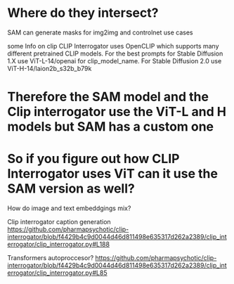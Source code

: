 # Where do they intersect?

SAM can generate masks for img2img and controlnet use cases

some Info on clip
CLIP Interrogator uses OpenCLIP which supports many different pretrained CLIP models. For the best prompts for Stable Diffusion 1.X use ViT-L-14/openai for clip_model_name. For Stable Diffusion 2.0 use ViT-H-14/laion2b_s32b_b79k

# Therefore the SAM model and the Clip interrogator use the ViT-L and H models but SAM has a custom one

# So if you figure out how CLIP Interrogator uses ViT can it use the SAM version as well?

How do image and text embeddgings mix?

Clip interrogator caption generation
https://github.com/pharmapsychotic/clip-interrogator/blob/f4429b4c9d0044d46d811498e635317d262a2389/clip_interrogator/clip_interrogator.py#L188

Transformers autoproccesor?
https://github.com/pharmapsychotic/clip-interrogator/blob/f4429b4c9d0044d46d811498e635317d262a2389/clip_interrogator/clip_interrogator.py#L85
